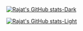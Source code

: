 [![Rajat's GitHub stats-Dark](https://grs-vercel-54nx-q514uhgwr-wthrajat.vercel.app/api?username=wthrajat&show_icons=true&count_private=true&theme=dark#gh-dark-mode-only&card_width=&custom_title=My%20GitHub%20stats&show=reviews,discussions_started,discussions_answered,prs_merged,prs_merged_percentage)](https://github.com/wthrajat/wthrajat#gh-dark-mode-only)

[![Rajat's GitHub stats-Light](https://grs-vercel-54nx-q514uhgwr-wthrajat.vercel.app/api?username=wthrajat&show_icons=true&count_private=true&theme=default#gh-light-mode-only&card_width=&custom_title=My%20GitHub%20stats)](https://github.com/wthrajat/wthrajat#gh-light-mode-only)


<!--
### 🎶 Vibing to :)
<p align="center">
<img src="https://spotify-github-profile.vercel.app/api/view?uid=312mjqnhb5c73kvsmjzjizlrzx4u&cover_image=true&theme=natemoo-re&show_offline=false&background_color=121212&bar_color=1c71d8&bar_color_cover=false"/>

</p>
<img src="https://grs-vercel-54nx-q514uhgwr-wthrajat.vercel.app/api/top-langs/?username=wthrajat&langs_count=8&layout=compact&hide_border=true&bg_color=161B22&text_color=c9d1d9&title_color=50a6ff&icon_color=3572a5&card_width=&custom_title=Most%20used%20langs:"/>
-->
